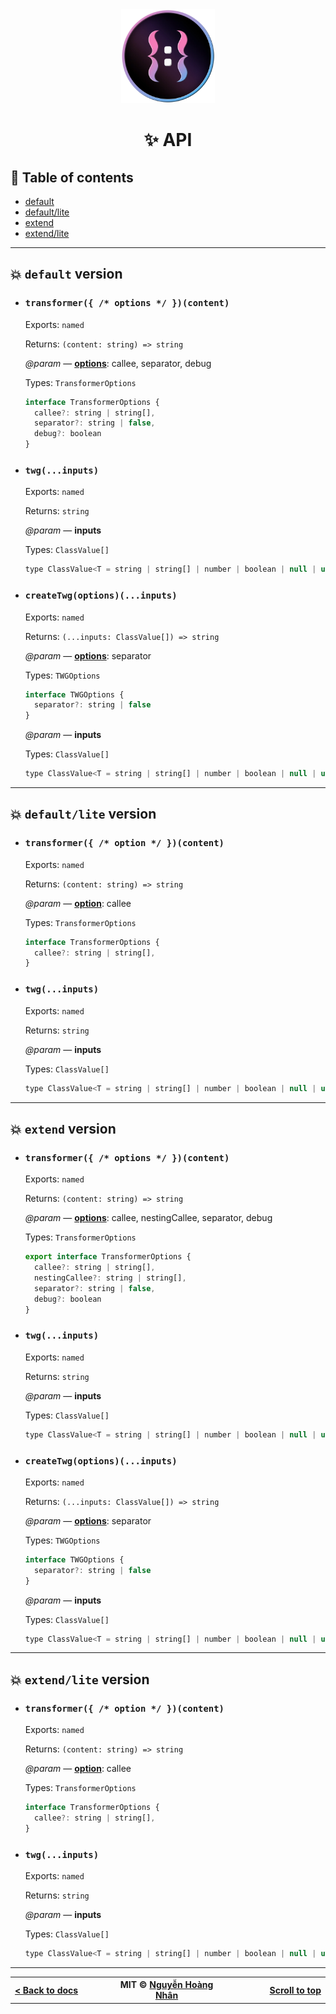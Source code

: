 <div align="center">
  <img src="../public/twg_logo.webp" alt="twg logo" width="150px" height="150px">
</div>

<h1 align="center">✨ API</h1>

## 📌 Table of contents

- [default](#-default-version)
- [default/lite](#-defaultlite-version)
- [extend](#-default-version)
- [extend/lite](#-default-version)

---

## 💥 `default` version

- ### `transformer({ /* options */ })(content)`

  Exports: `named`

  Returns: `(content: string) => string`

  _@param_ — **[options](../docs/options.md#transformer-options)**: callee, separator, debug

  Types: `TransformerOptions`

  ```js
  interface TransformerOptions {
    callee?: string | string[],
    separator?: string | false,
    debug?: boolean
  }
  ```

- ### `twg(...inputs)`

  Exports: `named`

  Returns: `string`

  _@param_ — **inputs**

  Types: `ClassValue[]`

  ```js
  type ClassValue<T = string | string[] | number | boolean | null | undefined> = T | T[] | Record<string, unknown>
  ```

- ### `createTwg(options)(...inputs)`

  Exports: `named`

  Returns: `(...inputs: ClassValue[]) => string`

  _@param_ — **[options](../docs/options.md#createtwg-options)**: separator

  Types: `TWGOptions`

  ```js
  interface TWGOptions {
    separator?: string | false
  }
  ```

  _@param_ — **inputs**

  Types: `ClassValue[]`

  ```js
  type ClassValue<T = string | string[] | number | boolean | null | undefined> = T | T[] | Record<string, unknown>
  ```

---

## 💥 `default/lite` version

- ### `transformer({ /* option */ })(content)`

  Exports: `named`

  Returns: `(content: string) => string`

  _@param_ — **[option](../docs/options.md#transformer-options)**: callee

  Types: `TransformerOptions`

  ```js
  interface TransformerOptions {
    callee?: string | string[],
  }
  ```

- ### `twg(...inputs)`

  Exports: `named`

  Returns: `string`

  _@param_ — **inputs**

  Types: `ClassValue[]`

  ```js
  type ClassValue<T = string | string[] | number | boolean | null | undefined> = T | T[] | Record<string, unknown>
  ```

---

## 💥 `extend` version

- ### `transformer({ /* options */ })(content)`

  Exports: `named`

  Returns: `(content: string) => string`

  _@param_ — **[options](../docs/options.md#transformer-options)**: callee, nestingCallee, separator, debug

  Types: `TransformerOptions`

  ```js
  export interface TransformerOptions {
    callee?: string | string[],
    nestingCallee?: string | string[],
    separator?: string | false,
    debug?: boolean
  }
  ```

- ### `twg(...inputs)`

  Exports: `named`

  Returns: `string`

  _@param_ — **inputs**

  Types: `ClassValue[]`

  ```js
  type ClassValue<T = string | string[] | number | boolean | null | undefined> = T | T[] | Record<string, unknown>
  ```

- ### `createTwg(options)(...inputs)`

  Exports: `named`

  Returns: `(...inputs: ClassValue[]) => string`

  _@param_ — **[options](../docs/options.md#createtwg-options)**: separator

  Types: `TWGOptions`

  ```js
  interface TWGOptions {
    separator?: string | false
  }
  ```

  _@param_ — **inputs**

  Types: `ClassValue[]`

  ```js
  type ClassValue<T = string | string[] | number | boolean | null | undefined> = T | T[] | Record<string, unknown>
  ```

---

## 💥 `extend/lite` version

- ### `transformer({ /* option */ })(content)`

  Exports: `named`

  Returns: `(content: string) => string`

  _@param_ — **[option](../docs/options.md#transformer-options)**: callee

  Types: `TransformerOptions`

  ```js
  interface TransformerOptions {
    callee?: string | string[],
  }
  ```

- ### `twg(...inputs)`

  Exports: `named`

  Returns: `string`

  _@param_ — **inputs**

  Types: `ClassValue[]`

  ```js
  type ClassValue<T = string | string[] | number | boolean | null | undefined> = T | T[] | Record<string, unknown>
  ```

---

<div align="center" width="100%">
  <table>
    <tr>
      <th width="500px">
        <div align="start">
          <a href="../docs/README.md">< Back to docs</a>
        </div>
      </th>
      <th width="500px">
        <div align="center">
          MIT © <a href="https://github.com/hoangnhan2ka3">Nguyễn Hoàng Nhân</a>
        </div>
      </th>
      <th width="500px">
        <div align="end">
          <a href="#-api">Scroll to top</a>
        </div>
      </th>
    </tr>
  </table>
</div>
